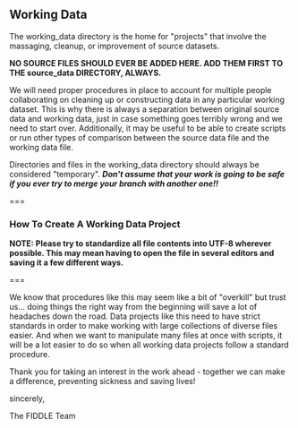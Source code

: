 ## Working Data

The working_data directory is the home for "projects" that involve the
massaging, cleanup, or improvement of source datasets.

__NO SOURCE FILES SHOULD EVER BE ADDED HERE. ADD THEM FIRST TO THE 
source_data DIRECTORY, ALWAYS.__

We will need proper procedures in place to account for multiple people
collaborating on cleaning up or constructing data in any particular working 
dataset. This is why there is always a separation between original source 
data and working data, just in case something goes terribly wrong and we 
need to start over. Additionally, it may be useful to be able to create 
scripts or run other types of comparison between the source data file and 
the working data file.

Directories and files in the working_data directory should always be
considered "temporary". __*Don't assume that your work is going to be safe
if you ever try to merge your branch with another one!!*__

===

### How To Create A Working Data Project



__NOTE: Please try to standardize all file contents into UTF-8 wherever 
possible. This may mean having to open the file in several editors and 
saving it a few different ways.__

===

We know that procedures like this may seem like a bit of "overkill" but trust 
us... doing things the right way from the beginning will save a lot of 
headaches down the road. Data projects like this need to have strict 
standards in order to make working with large collections of diverse files 
easier. And when we want to manipulate many files at once with scripts, it 
will be a lot easier to do so when all working data projects follow a standard 
procedure.

Thank you for taking an interest in the work ahead - together we can make
a difference, preventing sickness and saving lives!
  
sincerely,

The FIDDLE Team
